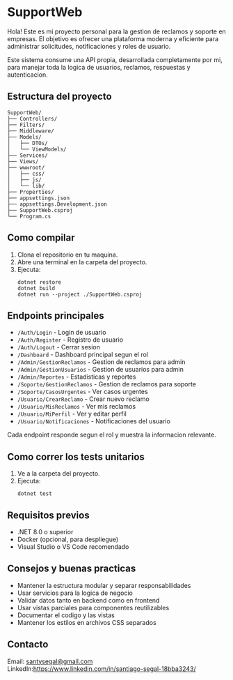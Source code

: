 # SupportWeb

Hola! Este es mi proyecto personal para la gestion de reclamos y soporte en empresas. El objetivo es ofrecer una plataforma moderna y eficiente para administrar solicitudes, notificaciones y roles de usuario.

Este sistema consume una API propia, desarrollada completamente por mi, para manejar toda la logica de usuarios, reclamos, respuestas y autenticacion.

## Estructura del proyecto

```
SupportWeb/
├── Controllers/
├── Filters/
├── Middleware/
├── Models/
│   ├── DTOs/
│   └── ViewModels/
├── Services/
├── Views/
├── wwwroot/
│   ├── css/
│   ├── js/
│   └── lib/
├── Properties/
├── appsettings.json
├── appsettings.Development.json
├── SupportWeb.csproj
└── Program.cs
```

## Como compilar

1. Clona el repositorio en tu maquina.
2. Abre una terminal en la carpeta del proyecto.
3. Ejecuta:
   ```
   dotnet restore
   dotnet build
   dotnet run --project ./SupportWeb.csproj
   ```

## Endpoints principales

- `/Auth/Login` - Login de usuario
- `/Auth/Register` - Registro de usuario
- `/Auth/Logout` - Cerrar sesion
- `/Dashboard` - Dashboard principal segun el rol
- `/Admin/GestionReclamos` - Gestion de reclamos para admin
- `/Admin/GestionUsuarios` - Gestion de usuarios para admin
- `/Admin/Reportes` - Estadisticas y reportes
- `/Soporte/GestionReclamos` - Gestion de reclamos para soporte
- `/Soporte/CasosUrgentes` - Ver casos urgentes
- `/Usuario/CrearReclamo` - Crear nuevo reclamo
- `/Usuario/MisReclamos` - Ver mis reclamos
- `/Usuario/MiPerfil` - Ver y editar perfil
- `/Usuario/Notificaciones` - Notificaciones del usuario

Cada endpoint responde segun el rol y muestra la informacion relevante.

## Como correr los tests unitarios

1. Ve a la carpeta del proyecto.
2. Ejecuta:
   ```
   dotnet test
   ```

## Requisitos previos

- .NET 8.0 o superior
- Docker (opcional, para despliegue)
- Visual Studio o VS Code recomendado

## Consejos y buenas practicas

- Mantener la estructura modular y separar responsabilidades
- Usar servicios para la logica de negocio
- Validar datos tanto en backend como en frontend
- Usar vistas parciales para componentes reutilizables
- Documentar el codigo y las vistas
- Mantener los estilos en archivos CSS separados

## Contacto

Email: santysegal@gmail.com
LinkedIn:https://www.linkedin.com/in/santiago-segal-18bba3243/
